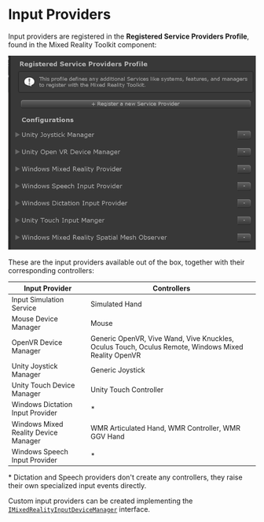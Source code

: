 # Input Providers

Input providers are registered in the **Registered Service Providers Profile**, found in the Mixed Reality Toolkit component:

<img src="../../External/ReadMeImages/Input/RegisteredServiceProviders.png" style="max-width:100%;">

These are the input providers available out of the box, together with their corresponding controllers:

Input Provider | Controllers
--- | ---
Input Simulation Service | Simulated Hand
Mouse Device Manager | Mouse
OpenVR Device Manager | Generic OpenVR, Vive Wand, Vive Knuckles, Oculus Touch, Oculus Remote, Windows Mixed Reality OpenVR
Unity Joystick Manager | Generic Joystick
Unity Touch Device Manager | Unity Touch Controller
Windows Dictation Input Provider | *
Windows Mixed Reality Device Manager | WMR Articulated Hand, WMR Controller, WMR GGV Hand
Windows Speech Input Provider | *

\* Dictation and Speech providers don't create any controllers, they raise their own specialized input events directly.

Custom input providers can be created implementing the [`IMixedRealityInputDeviceManager`](xref:Microsoft.MixedReality.Toolkit.Input.IMixedRealityInputDeviceManager) interface.
